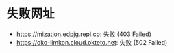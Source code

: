 # 失败网址
- https://mization.edpjg.repl.co: 失败 (403
Failed)
- https://oko-limkon.cloud.okteto.net: 失败 (502
Failed)
